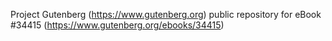 Project Gutenberg (https://www.gutenberg.org) public repository for eBook #34415 (https://www.gutenberg.org/ebooks/34415)
